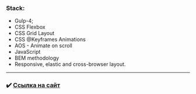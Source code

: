 ### Stack:
* Gulp-4;
* CSS Flexbox
* CSS Grid Layout
* CSS @Keyframes Animations
* AOS - Animate on scroll
* JavaScript
* BEM methodology
* Responsive, elastic and cross-browser layout.

---

### :heavy_check_mark: [Ссылка на сайт](https://androfficial.github.io/Bycycle)
